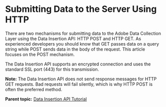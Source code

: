 # Submitting Data to the Server Using HTTP

 

There are two mechanisms for submitting data to the Adobe Data Collection Layer using the Data Insertion API: HTTP POST and HTTP GET. As experienced developers you should know that GET passes data on a query string while POST sends data in the body of the request. This article focuses on the POST mechanism.

The Data Insertion API supports an encrypted connection and uses the standard SSL port (443) for this transmission.

**Note:** The Data Insertion API does not send response messages for HTTP GET requests. Bad requests will fail silently, which is why HTTP POST is often the preferred method.

**Parent topic:** [Data Insertion API Tutorial](c_Data_Insertion_Overview.md)

